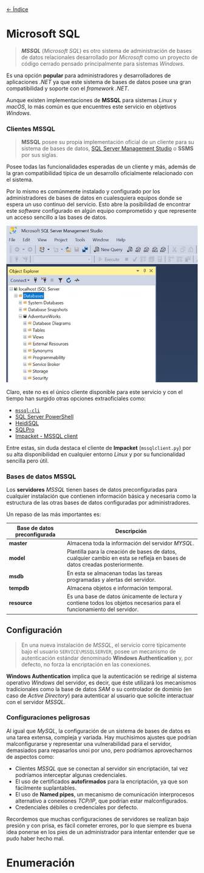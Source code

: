 [<- Índice](../../../Pentesting.md)
# Microsoft SQL

> ***MSSQL*** (*Microsoft SQL*) es otro sistema de administración de bases de datos relacionales desarrollado por *Microsoft* como un proyecto de código cerrado pensado principalmente para sistemas *Windows*.

Es una opción **popular** para administradores y desarrolladores de aplicaciones *.NET* ya que este sistema de bases de datos posee una gran compatibilidad y soporte con el *framework .NET*.

Aunque existen implementaciones de **MSSQL** para sistemas *Linux* y *macOS*, lo más común es que encuentres este servicio en objetivos *Windows*.

### Clientes MSSQL

> **MSSQL** posee su propia implementación oficial de un cliente para su sistema de bases de datos, [SQL Server Management Studio](https://learn.microsoft.com/en-us/ssms/download-sql-server-management-studio-ssms?view=sql-server-ver15) o **SSMS** por sus siglas.

Posee todas las funcionalidades esperadas de un cliente y más, además de la gran compatibilidad típica de un desarrollo oficialmente relacionado con el sistema.

Por lo mismo es comúnmente instalado y configurado por los administradores de bases de datos en cualesquiera equipos donde se espera un uso continuo del servicio.
Esto abre la posibilidad de encontrar este *software* configurado en algún equipo comprometido y que represente un acceso sencillo a las bases de datos.

![ssms.png](imagenes/ssms.png)

Claro, este no es el único cliente disponible para este servicio y con el tiempo han surgido otras opciones extraoficiales como:

- [`mssql-cli`](https://docs.microsoft.com/en-us/sql/tools/mssql-cli?view=sql-server-ver15)
- [SQL Server PowerShell](https://docs.microsoft.com/en-us/sql/powershell/sql-server-powershell?view=sql-server-ver15)
- [HeidiSQL](https://www.heidisql.com/)
- [SQLPro]()
- [Impacket - MSSQL client](https://github.com/fortra/impacket/blob/master/examples/mssqlclient.py)

Entre estas, sin duda destaca el cliente de **Impacket** (`mssqlclient.py`) por su alta disponibilidad en cualquier entorno *Linux* y por su funcionalidad sencilla pero útil.

### Bases de datos MSSQL

Los **servidores** *MSSQL* tienen bases de datos preconfiguradas para cualquier instalación que contienen información básica y necesaria como la estructura de las otras bases de datos configuradas por administradores.

Un repaso de las más importantes es:

| Base de datos preconfigurada | Descripción                                                                                                                 |
| ---------------------------- | --------------------------------------------------------------------------------------------------------------------------- |
| **master**                   | Almacena toda la información del servidor *MYSQL*.                                                                          |
| **model**                    | Plantilla para la creación de bases de datos, cualquier cambio en esta se refleja en bases de datos creadas posteriormente. |
| **msdb**                     | En esta se almacenan todas las tareas programadas y alertas del servidor.                                                   |
| **tempdb**                   | Almacena objetos e información temporal.                                                                                    |
| **resource**                 | Es una base de datos únicamente de lectura y contiene todos los objetos necesarios para el funcionamiento del servidor.     |

## Configuración

> En una nueva instalación de *MSSQL*, el servicio corre típicamente bajo el usuario `SERVICE\MSSQLSERVER`, posee un mecanismo de autenticación estándar denominado **Windows Authentication** y, por defecto, no forza la encriptación en las conexiones.

**Windows Authentication** implica que la autenticación se redirige al sistema operativo *Windows* del servidor, es decir, que éste utilizará los mecanismos tradicionales como la base de datos *SAM* o su controlador de dominio (en caso de *Active Directory*) para autenticar al usuario que solicite interactuar con el servidor *MSSQL*.

### Configuraciones peligrosas

Al igual que *MySQL*, la configuración de un sistema de bases de datos es una tarea extensa, compleja y variada.
Hay muchisimos ajustes que podrían malconfigurarse y representar una vulnerabilidad para el servidor, demasiados para repasarlos unoi por uno, pero podríamos aprovecharnos de aspectos como:

- Clientes *MSSQL* que se conectan al servidor sin encriptación, tal vez podríamos interceptar algunas credenciales.
- El uso de certificados **autofirmados** para la encriptación, ya que son fácilmente suplantables.
- El uso de **Named pipes**, un mecanismo de comunicación interprocesos alternativo a conexiones *TCP/IP*, que podrían estar malconfigurados.
- Credenciales débiles o credenciales por defecto.

Recordemos que muchas configuraciones de servidores se realizan bajo presión y con prisa, es fácil cometer errores, por lo que siempre es buena idea ponerse en los pies de un administrador para intentar entender que se pudo haber hecho mal.

# Enumeración